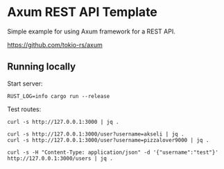 # Axum REST API Template

Simple example for using Axum framework for a REST API.

<https://github.com/tokio-rs/axum>

## Running locally

Start server:

```shell
RUST_LOG=info cargo run --release
```

Test routes:

```shell
curl -s http://127.0.0.1:3000 | jq .

curl -s http://127.0.0.1:3000/user?username=akseli | jq .
curl -s http://127.0.0.1:3000/user?username=pizzalover9000 | jq .

curl -s -H "Content-Type: application/json" -d '{"username":"test"}' http://127.0.0.1:3000/users | jq .
```
